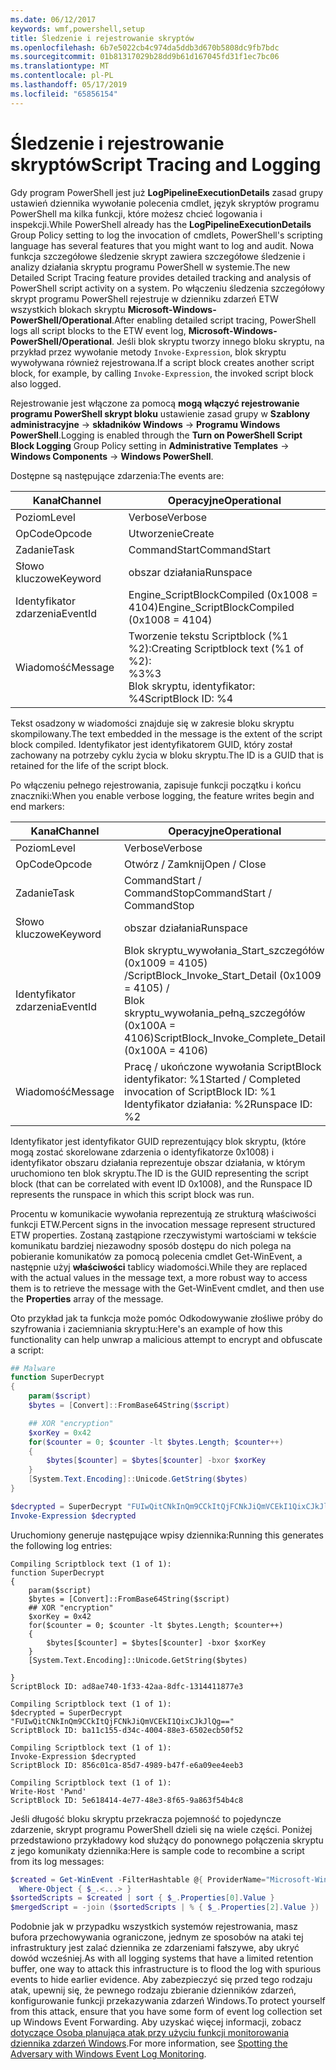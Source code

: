 ```yaml
---
ms.date: 06/12/2017
keywords: wmf,powershell,setup
title: Śledzenie i rejestrowanie skryptów
ms.openlocfilehash: 6b7e5022cb4c974da5ddb3d670b5808dc9fb7bdc
ms.sourcegitcommit: 01b81317029b28dd9b61d167045fd31f1ec7bc06
ms.translationtype: MT
ms.contentlocale: pl-PL
ms.lasthandoff: 05/17/2019
ms.locfileid: "65856154"
---
```

# <a name="script-tracing-and-logging"></a><span data-ttu-id="e9c9f-103">Śledzenie i rejestrowanie skryptów</span><span class="sxs-lookup"><span data-stu-id="e9c9f-103">Script Tracing and Logging</span></span>

<span data-ttu-id="e9c9f-104">Gdy program PowerShell jest już **LogPipelineExecutionDetails** zasad grupy ustawień dziennika wywołanie polecenia cmdlet, język skryptów programu PowerShell ma kilka funkcji, które możesz chcieć logowania i inspekcji.</span><span class="sxs-lookup"><span data-stu-id="e9c9f-104">While PowerShell already has the **LogPipelineExecutionDetails** Group Policy setting to log the invocation of cmdlets, PowerShell's scripting language has several features that you might want to log and audit.</span></span> <span data-ttu-id="e9c9f-105">Nowa funkcja szczegółowe śledzenie skrypt zawiera szczegółowe śledzenie i analizy działania skryptu programu PowerShell w systemie.</span><span class="sxs-lookup"><span data-stu-id="e9c9f-105">The new Detailed Script Tracing feature provides detailed tracking and analysis of PowerShell script activity on a system.</span></span> <span data-ttu-id="e9c9f-106">Po włączeniu śledzenia szczegółowy skrypt programu PowerShell rejestruje w dzienniku zdarzeń ETW wszystkich blokach skryptu **Microsoft-Windows-PowerShell/Operational**.</span><span class="sxs-lookup"><span data-stu-id="e9c9f-106">After enabling detailed script tracing, PowerShell logs all script blocks to the ETW event log, **Microsoft-Windows-PowerShell/Operational**.</span></span> <span data-ttu-id="e9c9f-107">Jeśli blok skryptu tworzy innego bloku skryptu, na przykład przez wywołanie metody `Invoke-Expression`, blok skryptu wywoływana również rejestrowana.</span><span class="sxs-lookup"><span data-stu-id="e9c9f-107">If a script block creates another script block, for example, by calling `Invoke-Expression`, the invoked script block also logged.</span></span>

<span data-ttu-id="e9c9f-108">Rejestrowanie jest włączone za pomocą **mogą włączyć rejestrowanie programu PowerShell skrypt bloku** ustawienie zasad grupy w **Szablony administracyjne** -> **składników Windows**  ->  **Programu Windows PowerShell**.</span><span class="sxs-lookup"><span data-stu-id="e9c9f-108">Logging is enabled through the **Turn on PowerShell Script Block Logging** Group Policy setting in **Administrative Templates** -> **Windows Components** -> **Windows PowerShell**.</span></span>

<span data-ttu-id="e9c9f-109">Dostępne są następujące zdarzenia:</span><span class="sxs-lookup"><span data-stu-id="e9c9f-109">The events are:</span></span>

| <span data-ttu-id="e9c9f-110">Kanał</span><span class="sxs-lookup"><span data-stu-id="e9c9f-110">Channel</span></span> |                               <span data-ttu-id="e9c9f-111">Operacyjne</span><span class="sxs-lookup"><span data-stu-id="e9c9f-111">Operational</span></span>                               |
| ------- | ----------------------------------------------------------------------- |
| <span data-ttu-id="e9c9f-112">Poziom</span><span class="sxs-lookup"><span data-stu-id="e9c9f-112">Level</span></span>   | <span data-ttu-id="e9c9f-113">Verbose</span><span class="sxs-lookup"><span data-stu-id="e9c9f-113">Verbose</span></span>                                                                 |
| <span data-ttu-id="e9c9f-114">OpCode</span><span class="sxs-lookup"><span data-stu-id="e9c9f-114">Opcode</span></span>  | <span data-ttu-id="e9c9f-115">Utworzenie</span><span class="sxs-lookup"><span data-stu-id="e9c9f-115">Create</span></span>                                                                  |
| <span data-ttu-id="e9c9f-116">Zadanie</span><span class="sxs-lookup"><span data-stu-id="e9c9f-116">Task</span></span>    | <span data-ttu-id="e9c9f-117">CommandStart</span><span class="sxs-lookup"><span data-stu-id="e9c9f-117">CommandStart</span></span>                                                            |
| <span data-ttu-id="e9c9f-118">Słowo kluczowe</span><span class="sxs-lookup"><span data-stu-id="e9c9f-118">Keyword</span></span> | <span data-ttu-id="e9c9f-119">obszar działania</span><span class="sxs-lookup"><span data-stu-id="e9c9f-119">Runspace</span></span>                                                                |
| <span data-ttu-id="e9c9f-120">Identyfikator zdarzenia</span><span class="sxs-lookup"><span data-stu-id="e9c9f-120">EventId</span></span> | <span data-ttu-id="e9c9f-121">Engine_ScriptBlockCompiled (0x1008 = 4104)</span><span class="sxs-lookup"><span data-stu-id="e9c9f-121">Engine_ScriptBlockCompiled (0x1008 = 4104)</span></span>                              |
| <span data-ttu-id="e9c9f-122">Wiadomość</span><span class="sxs-lookup"><span data-stu-id="e9c9f-122">Message</span></span> | <span data-ttu-id="e9c9f-123">Tworzenie tekstu Scriptblock (%1 %2):</span><span class="sxs-lookup"><span data-stu-id="e9c9f-123">Creating Scriptblock text (%1 of %2):</span></span> </br> <span data-ttu-id="e9c9f-124">%3</span><span class="sxs-lookup"><span data-stu-id="e9c9f-124">%3</span></span> </br> <span data-ttu-id="e9c9f-125">Blok skryptu, identyfikator: %4</span><span class="sxs-lookup"><span data-stu-id="e9c9f-125">ScriptBlock ID: %4</span></span> |


<span data-ttu-id="e9c9f-126">Tekst osadzony w wiadomości znajduje się w zakresie bloku skryptu skompilowany.</span><span class="sxs-lookup"><span data-stu-id="e9c9f-126">The text embedded in the message is the extent of the script block compiled.</span></span> <span data-ttu-id="e9c9f-127">Identyfikator jest identyfikatorem GUID, który został zachowany na potrzeby cyklu życia w bloku skryptu.</span><span class="sxs-lookup"><span data-stu-id="e9c9f-127">The ID is a GUID that is retained for the life of the script block.</span></span>

<span data-ttu-id="e9c9f-128">Po włączeniu pełnego rejestrowania, zapisuje funkcji początku i końcu znaczniki:</span><span class="sxs-lookup"><span data-stu-id="e9c9f-128">When you enable verbose logging, the feature writes begin and end markers:</span></span>

| <span data-ttu-id="e9c9f-129">Kanał</span><span class="sxs-lookup"><span data-stu-id="e9c9f-129">Channel</span></span> |                                 <span data-ttu-id="e9c9f-130">Operacyjne</span><span class="sxs-lookup"><span data-stu-id="e9c9f-130">Operational</span></span>                                |
| ------- | -------------------------------------------------------------------------- |
| <span data-ttu-id="e9c9f-131">Poziom</span><span class="sxs-lookup"><span data-stu-id="e9c9f-131">Level</span></span>   | <span data-ttu-id="e9c9f-132">Verbose</span><span class="sxs-lookup"><span data-stu-id="e9c9f-132">Verbose</span></span>                                                                    |
| <span data-ttu-id="e9c9f-133">OpCode</span><span class="sxs-lookup"><span data-stu-id="e9c9f-133">Opcode</span></span>  | <span data-ttu-id="e9c9f-134">Otwórz / Zamknij</span><span class="sxs-lookup"><span data-stu-id="e9c9f-134">Open / Close</span></span>                                                               |
| <span data-ttu-id="e9c9f-135">Zadanie</span><span class="sxs-lookup"><span data-stu-id="e9c9f-135">Task</span></span>    | <span data-ttu-id="e9c9f-136">CommandStart / CommandStop</span><span class="sxs-lookup"><span data-stu-id="e9c9f-136">CommandStart / CommandStop</span></span>                                                 |
| <span data-ttu-id="e9c9f-137">Słowo kluczowe</span><span class="sxs-lookup"><span data-stu-id="e9c9f-137">Keyword</span></span> | <span data-ttu-id="e9c9f-138">obszar działania</span><span class="sxs-lookup"><span data-stu-id="e9c9f-138">Runspace</span></span>                                                                   |
| <span data-ttu-id="e9c9f-139">Identyfikator zdarzenia</span><span class="sxs-lookup"><span data-stu-id="e9c9f-139">EventId</span></span> | <span data-ttu-id="e9c9f-140">Blok skryptu\_wywołania\_Start\_szczegółów (0x1009 = 4105) /</span><span class="sxs-lookup"><span data-stu-id="e9c9f-140">ScriptBlock\_Invoke\_Start\_Detail (0x1009 = 4105) /</span></span> </br> <span data-ttu-id="e9c9f-141">Blok skryptu\_wywołania\_pełną\_szczegółów (0x100A = 4106)</span><span class="sxs-lookup"><span data-stu-id="e9c9f-141">ScriptBlock\_Invoke\_Complete\_Detail (0x100A = 4106)</span></span> |
| <span data-ttu-id="e9c9f-142">Wiadomość</span><span class="sxs-lookup"><span data-stu-id="e9c9f-142">Message</span></span> | <span data-ttu-id="e9c9f-143">Pracę / ukończone wywołania ScriptBlock identyfikator: %1</span><span class="sxs-lookup"><span data-stu-id="e9c9f-143">Started / Completed invocation of ScriptBlock ID: %1</span></span> </br> <span data-ttu-id="e9c9f-144">Identyfikator działania: %2</span><span class="sxs-lookup"><span data-stu-id="e9c9f-144">Runspace ID: %2</span></span> |

<span data-ttu-id="e9c9f-145">Identyfikator jest identyfikator GUID reprezentujący blok skryptu, (które mogą zostać skorelowane zdarzenia o identyfikatorze 0x1008) i identyfikator obszaru działania reprezentuje obszar działania, w którym uruchomiono ten blok skryptu.</span><span class="sxs-lookup"><span data-stu-id="e9c9f-145">The ID is the GUID representing the script block (that can be correlated with event ID 0x1008), and the Runspace ID represents the runspace in which this script block was run.</span></span>

<span data-ttu-id="e9c9f-146">Procentu w komunikacie wywołania reprezentują ze strukturą właściwości funkcji ETW.</span><span class="sxs-lookup"><span data-stu-id="e9c9f-146">Percent signs in the invocation message represent structured ETW properties.</span></span> <span data-ttu-id="e9c9f-147">Zostaną zastąpione rzeczywistymi wartościami w tekście komunikatu bardziej niezawodny sposób dostępu do nich polega na pobieranie komunikatów za pomocą polecenia cmdlet Get-WinEvent, a następnie użyj **właściwości** tablicy wiadomości.</span><span class="sxs-lookup"><span data-stu-id="e9c9f-147">While they are replaced with the actual values in the message text, a more robust way to access them is to retrieve the message with the Get-WinEvent cmdlet, and then use the **Properties** array of the message.</span></span>

<span data-ttu-id="e9c9f-148">Oto przykład jak ta funkcja może pomóc Odkodowywanie złośliwe próby do szyfrowania i zaciemniania skryptu:</span><span class="sxs-lookup"><span data-stu-id="e9c9f-148">Here's an example of how this functionality can help unwrap a malicious attempt to encrypt and obfuscate a script:</span></span>

```powershell
## Malware
function SuperDecrypt
{
    param($script)
    $bytes = [Convert]::FromBase64String($script)

    ## XOR "encryption"
    $xorKey = 0x42
    for($counter = 0; $counter -lt $bytes.Length; $counter++)
    {
        $bytes[$counter] = $bytes[$counter] -bxor $xorKey
    }
    [System.Text.Encoding]::Unicode.GetString($bytes)
}

$decrypted = SuperDecrypt "FUIwQitCNkInQm9CCkItQjFCNkJiQmVCEkI1QixCJkJlQg=="
Invoke-Expression $decrypted
```

<span data-ttu-id="e9c9f-149">Uruchomiony generuje następujące wpisy dziennika:</span><span class="sxs-lookup"><span data-stu-id="e9c9f-149">Running this generates the following log entries:</span></span>

```Output
Compiling Scriptblock text (1 of 1):
function SuperDecrypt
{
    param($script)
    $bytes = [Convert]::FromBase64String($script)
    ## XOR "encryption"
    $xorKey = 0x42
    for($counter = 0; $counter -lt $bytes.Length; $counter++)
    {
        $bytes[$counter] = $bytes[$counter] -bxor $xorKey
    }
    [System.Text.Encoding]::Unicode.GetString($bytes)

}
ScriptBlock ID: ad8ae740-1f33-42aa-8dfc-1314411877e3

Compiling Scriptblock text (1 of 1):
$decrypted = SuperDecrypt "FUIwQitCNkInQm9CCkItQjFCNkJiQmVCEkI1QixCJkJlQg=="
ScriptBlock ID: ba11c155-d34c-4004-88e3-6502ecb50f52

Compiling Scriptblock text (1 of 1):
Invoke-Expression $decrypted
ScriptBlock ID: 856c01ca-85d7-4989-b47f-e6a09ee4eeb3

Compiling Scriptblock text (1 of 1):
Write-Host 'Pwnd'
ScriptBlock ID: 5e618414-4e77-48e3-8f65-9a863f54b4c8
```

Jeśli długość bloku skryptu przekracza pojemność to pojedyncze zdarzenie, skrypt programu PowerShell dzieli się na wiele części. <span data-ttu-id="e9c9f-151">Poniżej przedstawiono przykładowy kod służący do ponownego połączenia skryptu z jego komunikaty dziennika:</span><span class="sxs-lookup"><span data-stu-id="e9c9f-151">Here is sample code to recombine a script from its log messages:</span></span>

```powershell
$created = Get-WinEvent -FilterHashtable @{ ProviderName="Microsoft-Windows-PowerShell"; Id = 4104 } |
  Where-Object { $_.<...> }
$sortedScripts = $created | sort { $_.Properties[0].Value }
$mergedScript = -join ($sortedScripts | % { $_.Properties[2].Value })
```

<span data-ttu-id="e9c9f-152">Podobnie jak w przypadku wszystkich systemów rejestrowania, masz bufora przechowywania ograniczone, jednym ze sposobów na ataki tej infrastruktury jest zalać dziennika ze zdarzeniami fałszywe, aby ukryć dowód wcześniej.</span><span class="sxs-lookup"><span data-stu-id="e9c9f-152">As with all logging systems that have a limited retention buffer, one way to attack this infrastructure is to flood the log with spurious events to hide earlier evidence.</span></span> <span data-ttu-id="e9c9f-153">Aby zabezpieczyć się przed tego rodzaju atak, upewnij się, że pewnego rodzaju zbieranie dzienników zdarzeń, konfigurowanie funkcji przekazywania zdarzeń Windows.</span><span class="sxs-lookup"><span data-stu-id="e9c9f-153">To protect yourself from this attack, ensure that you have some form of event log collection set up Windows Event Forwarding.</span></span> <span data-ttu-id="e9c9f-154">Aby uzyskać więcej informacji, zobacz [dotyczące Osoba planująca atak przy użyciu funkcji monitorowania dziennika zdarzeń Windows](https://apps.nsa.gov/iaarchive/library/reports/spotting-the-adversary-with-windows-event-log-monitoring.cfm).</span><span class="sxs-lookup"><span data-stu-id="e9c9f-154">For more information, see [Spotting the Adversary with Windows Event Log Monitoring](https://apps.nsa.gov/iaarchive/library/reports/spotting-the-adversary-with-windows-event-log-monitoring.cfm).</span></span>